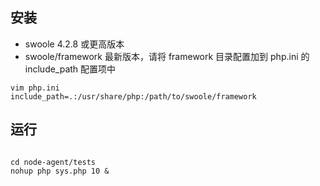 安装
-----
* swoole 4.2.8 或更高版本
* swoole/framework 最新版本，请将 framework 目录配置加到 php.ini 的 include_path 配置项中

```shell
vim php.ini
include_path=.:/usr/share/php:/path/to/swoole/framework 
```

运行
----
```shell

cd node-agent/tests
nohup php sys.php 10 &
```